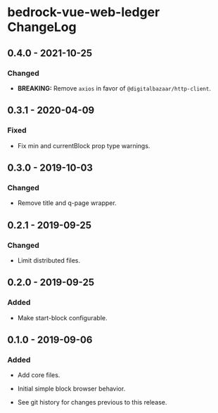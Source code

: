 # bedrock-vue-web-ledger ChangeLog

## 0.4.0 - 2021-10-25

### Changed
- **BREAKING:** Remove `axios` in favor of `@digitalbazaar/http-client`.

## 0.3.1 - 2020-04-09

### Fixed
- Fix min and currentBlock prop type warnings.

## 0.3.0 - 2019-10-03

### Changed
- Remove title and q-page wrapper.

## 0.2.1 - 2019-09-25

### Changed
- Limit distributed files.

## 0.2.0 - 2019-09-25

### Added
- Make start-block configurable.

## 0.1.0 - 2019-09-06

### Added
- Add core files.
- Initial simple block browser behavior.

- See git history for changes previous to this release.
